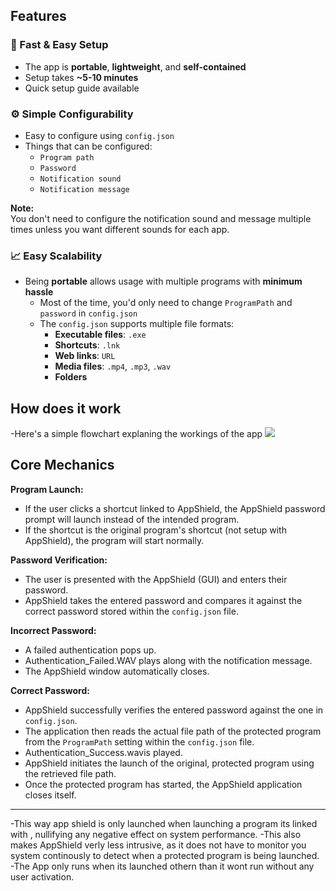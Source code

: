 ## Features
### 🚀 Fast & Easy Setup  
 - The app is **portable**, **lightweight**, and **self-contained**  
 - Setup takes **~5-10 minutes**  
 - Quick setup guide available  

### ⚙️ Simple Configurability  
 - Easy to configure using `config.json`  
 - Things that can be configured:  
   - `Program path`  
   - `Password`  
   - `Notification sound`  
   - `Notification message`  

 **Note:**  
 You don't need to configure the notification sound and message multiple times unless you want different sounds for each app.  

 ### 📈 Easy Scalability  
 - Being **portable** allows usage with multiple programs with **minimum hassle**  
   - Most of the time, you'd only need to change `ProgramPath` and `password` in `config.json`  
   - The `config.json` supports multiple file formats:  
     - **Executable files**: `.exe`  
     - **Shortcuts**: `.lnk`  
     - **Web links**: `URL`  
     - **Media files**: `.mp4`, `.mp3`, `.wav`  
     - **Folders**  

## How does it work
-Here's a simple flowchart explaning the workings of the app
<img src="https://imgur.com/NGj3ZO7.png">

## Core Mechanics 

**Program Launch:**

* If the user clicks a shortcut linked to AppShield, the AppShield password prompt will launch instead of the intended program.
* If the shortcut is the original program's shortcut (not setup with AppShield), the program will start normally.

**Password Verification:**

* The user is presented with the AppShield (GUI) and enters their password.
* AppShield takes the entered password and compares it against the correct password stored within the `config.json` file.

**Incorrect Password:**

* A failed authentication pops up.
* Authentication_Failed.WAV plays along with the notification message.
* The AppShield window automatically closes.

**Correct Password:**

* AppShield successfully verifies the entered password against the one in `config.json`.
* The application then reads the actual file path of the protected program from the `ProgramPath` setting within the `config.json` file.
* Authentication_Success.wavis played.
* AppShield initiates the launch of the original, protected program using the retrieved file path.
* Once the protected program has started, the AppShield application closes itself.
---
-This way app shield is only launched when launching a program its linked with , nullifying any negative effect on system performance. 
-This also makes AppShield verly less intrusive, as it does not have to monitor you system continously to detect when a protected program is being launched.
-The App only runs when its launched othern than it wont run without any user activation.
